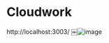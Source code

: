 # Cloudwork
http://localhost:3003/
￼![image](https://user-images.githubusercontent.com/65447390/119255582-3a481800-bbda-11eb-981a-d1a14d536c92.png)
